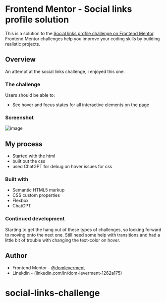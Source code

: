 # Frontend Mentor - Social links profile solution

This is a solution to the [Social links profile challenge on Frontend Mentor](https://www.frontendmentor.io/challenges/social-links-profile-UG32l9m6dQ). Frontend Mentor challenges help you improve your coding skills by building realistic projects. 

## Overview
An attempt at the social links challenge, i enjoyed this one.

### The challenge

Users should be able to:

- See hover and focus states for all interactive elements on the page

### Screenshot

![image](https://github.com/DomLeverment/social-links-challenge/assets/40765443/2639b1b7-263f-4acf-800c-b9fad9a1fbca)


## My process
- Started with the html 
- built out the css 
- used ChatGPT for debug on hover issues for css

### Built with

- Semantic HTML5 markup
- CSS custom properties
- Flexbox
- ChatGPT

### Continued development

Starting to get the hang out of these types of challenges, so looking forward to moving onto the next one. Still need some help with transitions and had a little bit of trouble with changing the text-color on hover.

## Author
- Frontend Mentor - [@domleverment](https://www.frontendmentor.io/profile/DomLeverment)
- Linekdin - (linkedin.com/in/dom-leverment-1262a175)



# social-links-challenge
